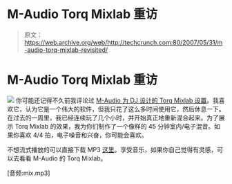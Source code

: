 # M-Audio Torq Mixlab 重访

> 原文：<https://web.archive.org/web/http://techcrunch.com:80/2007/05/31/m-audio-torq-mixlab-revisited/>

# M-Audio Torq Mixlab 重访

![](img/61a924118cdd927f63094a37b81519de.png)
你可能还记得不久前我评论过 [M-Audio 为 DJ 设计的 Torq Mixlab 设置](https://web.archive.org/web/20201026010736/http://crunchgear.com/2007/02/22/m-audio-torq-mixlab-digital-dj-system-review/)。我喜欢它，认为它是一个伟大的软件，但我只花了这么多时间使用它，然后休息一下。在过去的一周里，我已经连续玩了几个小时，并开始真正地重新混合起来。为了展示 Torq Mixlab 的效果，我为你们制作了一个像样的 45 分钟室内/电子混音。如果你喜欢 4/4 拍，电子噪音和兴奋，你可能会喜欢。

不想流式播放的可以直接下载 MP3 [这里](https://web.archive.org/web/20201026010736/http://download-v5.streamload.com/Ti4_LzgP~ng6S~Mmy4~RM2A~2kqMoj-FkOw3/vinceveneziani/FileManager/1-01%20Catacombs%20Set.mp3?action=save)。享受音乐，如果你自己觉得有灵感，可以去看看 M-Audio 的 Torq Mixlab。

[音频:mix.mp3]